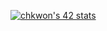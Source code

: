 <a href="https://github.com/oakoudad/badge42"><img src="https://badge.mediaplus.ma/greenbinary/chkwon?1337Badge=off&UM6P=off" alt="chkwon's 42 stats" /></a>
